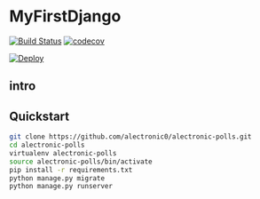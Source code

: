 # MyFirstDjango
[![Build Status](https://travis-ci.org/alectronic0/alectronic-polls.svg?branch=master)](https://travis-ci.org/alectronic0/alectronic-polls)
[![codecov](https://codecov.io/gh/alectronic0/alectronic-polls/branch/master/graph/badge.svg)](https://codecov.io/gh/alectronic0/alectronic-polls)

[![Deploy](https://www.herokucdn.com/deploy/button.svg)](https://heroku.com/deploy?template=https://github.com/alectronic0/alectronic-polls)
## intro

## Quickstart
```bash
git clone https://github.com/alectronic0/alectronic-polls.git
cd alectronic-polls
virtualenv alectronic-polls
source alectronic-polls/bin/activate
pip install -r requirements.txt
python manage.py migrate
python manage.py runserver
```
